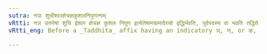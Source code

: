 ```yaml
---
sutra: नञः शुचीश्वरक्षेत्रज्ञकुशलनिपुणानाम्
vRtti: नञ उत्तरेषां शुचि ईश्वर क्षेत्रज्ञ कुशल निपुण इत्येतेषामचामादेरचो वृद्धिर्भवति, पूर्वपदस्य वा भवति तद्धिते ञिति णिति किति वा परतः ॥
vRtti_eng: Before a _Taddhita_ affix having an indicatory ञ्, ण्, or क्, the _Vriddhi_ is always substituted for the first vowel of शुचि, ईश्वर, क्षेत्रज्ञ, कुशल and निपुण when preceded by the Negative particle, but this substitution is optional for the vowel of the Negative particle.

---
```

